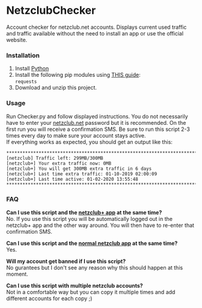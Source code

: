 # NetzclubChecker
Account checker for netzclub.net accounts.
Displays current used traffic and traffic available without the need to install an app or use the official website.

### Installation
1. Install [Python](https://gist.github.com/farOverNinethousand/2efc03be38c9932a338f1336fbef7977#python-installieren-windows)
2. Install the following pip modules using [THIS guide](https://gist.github.com/farOverNinethousand/2efc03be38c9932a338f1336fbef7977#python-module-installieren-windows):  
`` requests ``
3. Download and unzip this project.

### Usage
Run Checker.py and follow displayed instructions.
You do not necessarily have to enter your [netzclub.net](https://www.netzclub.net/login/) password but it is recommended. 
On the first run you will receive a confirmation SMS.
Be sure to run this script 2-3 times every day to make sure your account stays active.  
If everything works as expected, you should get an output like this:
```
***************************************************************************
[netzclub] Traffic left: 299MB/300MB
[netzclub+] Your extra traffic now: 0MB
[netzclub+] You will get 300MB extra traffic in 6 days
[netzclub+] Last time extra traffic: 01-10-2019 02:00:09
[netzclub+] Last time active: 01-02-2020 13:55:48
***************************************************************************
```

### FAQ
**Can I use this script and the [netzclub+ app](https://play.google.com/store/apps/details?id=net.netzclub.plus) at the same time?**  
No. If you use this script you will be automatically logged out in the netzclub+ app and the other way around.
You will then have to re-enter that confirmation SMS.

**Can I use this script and the [normal netzclub app](https://play.google.com/store/apps/details?id=com.telefonica.netzclub.csc) at the same time?**  
Yes.

**Will my account get banned if I use this script?**  
No gurantees but I don't see any reason why this should happen at this moment.

**Can I use this script with multiple netzclub accounts?**  
Not in a comfortable way but you can copy it multiple times and add different accounts for each copy ;)